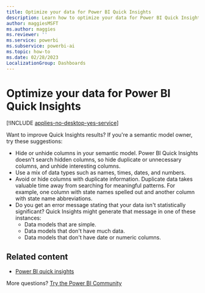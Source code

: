 ```yaml
---
title: Optimize your data for Power BI Quick Insights
description: Learn how to optimize your data for Power BI Quick Insights and what to do if Power BI doesn't find insights in your data.
author: maggiesMSFT
ms.author: maggies
ms.reviewer: ''
ms.service: powerbi
ms.subservice: powerbi-ai
ms.topic: how-to
ms.date: 02/28/2023
LocalizationGroup: Dashboards
---
```

# Optimize your data for Power BI Quick Insights

[!INCLUDE [applies-no-desktop-yes-service](../includes/applies-no-desktop-yes-service.md)]

Want to improve Quick Insights results? If you're a semantic model owner, try these suggestions:

* Hide or unhide columns in your semantic model. Power BI Quick Insights doesn't search hidden columns, so hide duplicate or unnecessary columns, and unhide interesting columns.
* Use a mix of data types such as names, times, dates, and numbers.
* Avoid or hide columns with duplicate information. Duplicate data takes valuable time away from searching for meaningful patterns. For example, one column with state names spelled out and another column with state name abbreviations.
* Do you get an error message stating that your data isn't statistically significant? Quick Insights might generate that message in one of these instances:
  * Data models that are simple.
  * Data models that don't have much data.
  * Data models that don't have date or numeric columns.

## Related content

* [Power BI quick insights](../consumer/end-user-insights.md)

More questions? [Try the Power BI Community](https://community.powerbi.com/)
